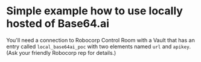 # Simple example how to use locally hosted of Base64.ai

You'll need a connection to Robocorp Control Room with a Vault that has an entry called `local_base64ai_poc` with two elements named `url` and `apikey`. (Ask your friendly Robocorp rep for details.)
